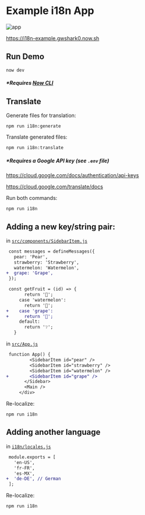 # Example i18n App

![app](https://user-images.githubusercontent.com/2968519/57331754-61147e00-70e7-11e9-9682-e11d2ef96565.png)

https://i18n-example.gwshark0.now.sh

## Run Demo

```
now dev
```
##### *Requires [Now CLI](https://github.com/zeit/now-cli)

## Translate

Generate files for translation:
```
npm run i18n:generate
```

Translate generated files:
```
npm run i18n:translate
```
##### *Requires a Google API key (see `.env` file)

https://cloud.google.com/docs/authentication/api-keys

https://cloud.google.com/translate/docs

Run both commands:
```
npm run i18n
```

## Adding a new key/string pair:

in [`src/components/SidebarItem.js`](src/components/SidebarItem.js)

```diff
 const messages = defineMessages({
   pear: 'Pear',
   strawberry: 'Strawberry',
   watermelon: 'Watermelon',
+  grape: 'Grape',
 });
```
```diff
 const getFruit = (id) => {
       return '🍓';
     case 'watermelon':
       return '🍉';
+    case 'grape':
+      return '🍇';
     default:
       return '❔';
   }
```

in [`src/App.js`](src/App.js)

```diff
 function App() {
         <SidebarItem id="pear" />
         <SidebarItem id="strawberry" />
         <SidebarItem id="watermelon" />
+        <SidebarItem id="grape" />
       </Sidebar>
       <Main />
     </div>
```

Re-localize:
```
npm run i18n
```

## Adding another language

in [`i18n/locales.js`](i18n/locales.js)
```diff
 module.exports = [
   'en-US',
   'fr-FR',
   'es-MX',
+  'de-DE', // German
 ];
```

Re-localize:
```
npm run i18n
```
